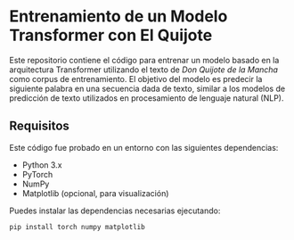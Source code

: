 # Entrenamiento de un Modelo Transformer con El Quijote

Este repositorio contiene el código para entrenar un modelo basado en la arquitectura Transformer utilizando el texto de *Don Quijote de la Mancha* como corpus de entrenamiento. El objetivo del modelo es predecir la siguiente palabra en una secuencia dada de texto, similar a los modelos de predicción de texto utilizados en procesamiento de lenguaje natural (NLP).

## Requisitos

Este código fue probado en un entorno con las siguientes dependencias:

- Python 3.x
- PyTorch
- NumPy
- Matplotlib (opcional, para visualización)
  
Puedes instalar las dependencias necesarias ejecutando:

```bash
pip install torch numpy matplotlib

